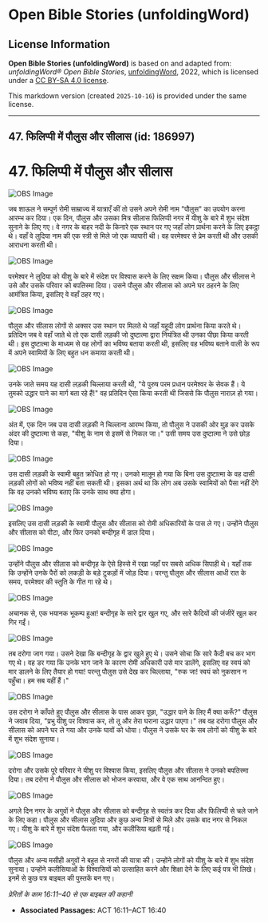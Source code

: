 # Open Bible Stories (unfoldingWord)

## License Information

**Open Bible Stories (unfoldingWord)** is based on and adapted from: _unfoldingWord® Open Bible Stories_, [unfoldingWord](https://unfoldingword.org/utw), 2022, which is licensed under a [CC BY-SA 4.0 license](https://creativecommons.org/licenses/by-sa/4.0/legalcode.en).

This markdown version (created `2025-10-16`) is provided under the same license.



--------------------------------

## 47. फिलिप्पी में पौलुस और सीलास (id: 186997)

47\. फिलिप्पी में पौलुस और सीलास
================================

![OBS Image](https://cdn.aquifer.bible/aquifer-content/resources/UWOBS/jpg/360px/obs-en-47-01.jpg)

जब शाऊल ने सम्पूर्ण रोमी साम्राज्य में यात्राएँ कीं तो उसने अपने रोमी नाम "पौलुस" का उपयोग करना आरम्भ कर दिया। एक दिन, पौलुस और उसका मित्र सीलास फिलिप्पी नगर में यीशु के बारे में शुभ संदेश सुनाने के लिए गए। वे नगर के बाहर नदी के किनारे एक स्थान पर गए जहाँ लोग प्रार्थना करने के लिए इकट्ठा थे। वहाँ वे लुदिया नाम की एक स्त्री से मिले जो एक व्यापारी थी। वह परमेश्वर से प्रेम करती थी और उसकी आराधना करती थी।

![OBS Image](https://cdn.aquifer.bible/aquifer-content/resources/UWOBS/jpg/360px/obs-en-47-02.jpg)

परमेश्वर ने लुदिया को यीशु के बारे में संदेश पर विश्वास करने के लिए सक्षम किया। पौलुस और सीलास ने उसे और उसके परिवार को बपतिस्मा दिया। उसने पौलुस और सीलास को अपने घर ठहरने के लिए आमंत्रित किया, इसलिए वे वहाँ ठहर गए।

![OBS Image](https://cdn.aquifer.bible/aquifer-content/resources/UWOBS/jpg/360px/obs-en-47-03.jpg)

पौलुस और सीलास लोगों से अक्सर उस स्थान पर मिलते थे जहाँ यहूदी लोग प्रार्थना किया करते थे। प्रतिदिन जब वे वहाँ जाते थे तो एक दासी लड़की जो दुष्टात्मा द्वारा नियंत्रित थी उनका पीछा किया करती थी। इस दुष्टात्मा के माध्यम से वह लोगों का भविष्य बताया करती थी, इसलिए वह भविष्य बताने वाली के रूप में अपने स्वामियों के लिए बहुत धन कमाया करती थी।

![OBS Image](https://cdn.aquifer.bible/aquifer-content/resources/UWOBS/jpg/360px/obs-en-47-04.jpg)

उनके जाते समय यह दासी लड़की चिल्लाया करती थी, "ये पुरुष परम प्रधान परमेश्वर के सेवक हैं। ये तुमको उद्धार पाने का मार्ग बता रहे हैं!" वह प्रतिदिन ऐसा किया करती थी जिससे कि पौलुस नाराज़ हो गया।

![OBS Image](https://cdn.aquifer.bible/aquifer-content/resources/UWOBS/jpg/360px/obs-en-47-05.jpg)

अंत में, एक दिन जब उस दासी लड़की ने चिल्लाना आरम्भ किया, तो पौलुस ने उसकी ओर मुड़ कर उसके अंदर की दुष्टात्मा से कहा, "यीशु के नाम से इसमें से निकल जा।" उसी समय उस दुष्टात्मा ने उसे छोड़ दिया।

![OBS Image](https://cdn.aquifer.bible/aquifer-content/resources/UWOBS/jpg/360px/obs-en-47-06.jpg)

उस दासी लड़की के स्वामी बहुत क्रोधित हो गए। उनको मालूम हो गया कि बिना उस दुष्टात्मा के वह दासी लड़की लोगों को भविष्य नहीं बता सकती थी। इसका अर्थ था कि लोग अब उसके स्वामियों को पैसा नहीं देंगे कि वह उनको भविष्य बताए कि उनके साथ क्या होगा।

![OBS Image](https://cdn.aquifer.bible/aquifer-content/resources/UWOBS/jpg/360px/obs-en-47-07.jpg)

इसलिए उस दासी लड़की के स्वामी पौलुस और सीलास को रोमी अधिकारियों के पास ले गए। उन्होंने पौलुस और सीलास को पीटा, और फिर उनको बन्दीगृह में डाल दिया।

![OBS Image](https://cdn.aquifer.bible/aquifer-content/resources/UWOBS/jpg/360px/obs-en-47-08.jpg)

उन्होंने पौलुस और सीलास को बन्दीगृह के ऐसे हिस्से में रखा जहाँ पर सबसे अधिक सिपाही थे। यहाँ तक कि उन्होंने उनके पैरों को लकड़ी के बड़े टुकड़ों में जोड़ दिया। परन्तु पौलुस और सीलास आधी रात के समय, परमेश्वर की स्तुति के गीत गा रहे थे।

![OBS Image](https://cdn.aquifer.bible/aquifer-content/resources/UWOBS/jpg/360px/obs-en-47-09.jpg)

अचानक से, एक भयानक भूकम्प हुआ! बन्दीगृह के सारे द्वार खुल गए, और सारे कैदियों की जंजीरें खुल कर गिर गईं।

![OBS Image](https://cdn.aquifer.bible/aquifer-content/resources/UWOBS/jpg/360px/obs-en-47-10.jpg)

तब दरोगा जाग गया। उसने देखा कि बन्दीगृह के द्वार खुले हुए थे। उसने सोचा कि सारे कैदी बच कर भाग गए थे। वह डर गया कि उनके भाग जाने के कारण रोमी अधिकारी उसे मार डालेंगे, इसलिए वह स्वयं को मार डालने के लिए तैयार हो गया! परन्तु पौलुस उसे देख कर चिल्लाया, "रुक जा! स्वयं को नुकसान न पहुँचा। हम सब यहीं हैं।"

![OBS Image](https://cdn.aquifer.bible/aquifer-content/resources/UWOBS/jpg/360px/obs-en-47-11.jpg)

उस दरोगा ने काँपते हुए पौलुस और सीलास के पास आकर पूछा, "उद्धार पाने के लिए मैं क्या करूँ?" पौलुस ने जवाब दिया, "प्रभु यीशु पर विश्वास कर, तो तू और तेरा घराना उद्धार पाएगा।" तब वह दरोगा पौलुस और सीलास को अपने घर ले गया और उनके घावों को धोया। पौलुस ने उसके घर के सब लोगों को यीशु के बारे में शुभ संदेश सुनाया।

![OBS Image](https://cdn.aquifer.bible/aquifer-content/resources/UWOBS/jpg/360px/obs-en-47-12.jpg)

दरोगा और उसके पूरे परिवार ने यीशु पर विश्वास किया, इसलिए पौलुस और सीलास ने उनको बपतिस्मा दिया। तब दरोगा ने पौलुस और सीलास को भोजन करवाया, और वे एक साथ आनन्दित हुए।

![OBS Image](https://cdn.aquifer.bible/aquifer-content/resources/UWOBS/jpg/360px/obs-en-47-13.jpg)

अगले दिन नगर के अगुवों ने पौलुस और सीलास को बन्दीगृह से स्वतंत्र कर दिया और फिलिप्पी से चले जाने के लिए कहा। पौलुस और सीलास लुदिया और कुछ अन्य मित्रों से मिले और उसके बाद नगर से निकल गए। यीशु के बारे में शुभ संदेश फैलता गया, और कलीसिया बढ़ती गई।

![OBS Image](https://cdn.aquifer.bible/aquifer-content/resources/UWOBS/jpg/360px/obs-en-47-14.jpg)

पौलुस और अन्य मसीही अगुवों ने बहुत से नगरों की यात्रा की। उन्होंने लोगों को यीशु के बारे में शुभ संदेश सुनाया। उन्होंने कलीसियाओं के विश्वासियों को उत्साहित करने और शिक्षा देने के लिए कई पत्र भी लिखे। इनमें से कुछ पत्र बाइबल की पुस्तकें बन गए।

*प्रेरितों के काम 16:11–40 से एक बाइबल की कहानी*

* **Associated Passages:** ACT 16:11–ACT 16:40

